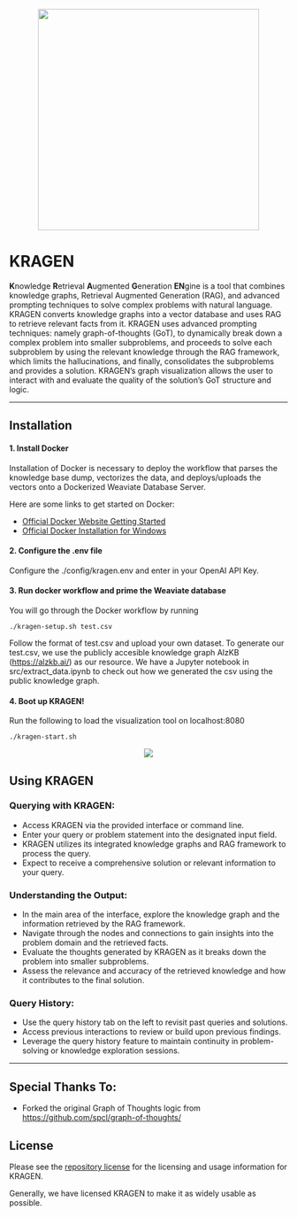 <p align="center">
<img src="https://github.com/EpistasisLab/KRAGEN/blob/readme-update/images/OIG4.jpeg" width=400 />
</p>

# KRAGEN
**K**nowledge **R**etrieval **A**ugmented **G**eneration **EN**gine is a tool that combines knowledge graphs, Retrieval Augmented Generation (RAG), and advanced prompting techniques to solve complex problems with natural language. KRAGEN converts knowledge graphs into a vector database and uses RAG to retrieve relevant facts from it. KRAGEN uses advanced prompting techniques: namely graph-of-thoughts (GoT), to dynamically break down a complex problem into smaller subproblems, and proceeds to solve each subproblem by using the relevant knowledge through the RAG framework, which limits the hallucinations, and finally, consolidates the subproblems and provides a solution. KRAGEN’s graph visualization allows the user to interact with and evaluate the quality of the solution’s GoT structure and logic.

- - - -

## Installation

#### 1. Install Docker

Installation of Docker is necessary to deploy the workflow that parses the knowledge base dump, vectorizes the data, and deploys/uploads the vectors onto a Dockerized Weaviate Database Server. 

Here are some links to get started on Docker:
  - [Official Docker Website Getting Started](https://docs.docker.com/engine/getstarted/step_one/)
  - [Official Docker Installation for Windows](https://docs.docker.com/docker-for-windows/install/)

#### 2. Configure the .env file

Configure the ./config/kragen.env and enter in your OpenAI API Key.

#### 3. Run docker workflow and prime the Weaviate database

You will go through the Docker workflow by running 

`./kragen-setup.sh test.csv`

Follow the format of test.csv and upload your own dataset. To generate our test.csv, we use the publicly accesible knowledge graph AlzKB (https://alzkb.ai/) as our resource. We have a Jupyter notebook in src/extract_data.ipynb to check out how we generated the csv using the public knowledge graph.

#### 4. Boot up KRAGEN!

Run the following to load the visualization tool on localhost:8080

`./kragen-start.sh`

<p align="center">
<img src="https://github.com/EpistasisLab/KRAGEN/blob/readme-update/images/KG2Diagram.png" />
</p>

## Using KRAGEN

### Querying with KRAGEN:

- Access KRAGEN via the provided interface or command line.
- Enter your query or problem statement into the designated input field.
- KRAGEN utilizes its integrated knowledge graphs and RAG framework to process the query.
- Expect to receive a comprehensive solution or relevant information to your query.

### Understanding the Output:

- In the main area of the interface, explore the knowledge graph and the information retrieved by the RAG framework.
- Navigate through the nodes and connections to gain insights into the problem domain and the retrieved facts.
- Evaluate the thoughts generated by KRAGEN as it breaks down the problem into smaller subproblems.
- Assess the relevance and accuracy of the retrieved knowledge and how it contributes to the final solution.

### Query History:

- Use the query history tab on the left to revisit past queries and solutions.
- Access previous interactions to review or build upon previous findings.
- Leverage the query history feature to maintain continuity in problem-solving or knowledge exploration sessions.

---

## Special Thanks To:
- Forked the original Graph of Thoughts logic from https://github.com/spcl/graph-of-thoughts/

## License

Please see the [repository license](https://github.com/EpistasisLab/KRAGEN/blob/master/LICENSE) for the licensing and usage information for KRAGEN.

Generally, we have licensed KRAGEN to make it as widely usable as possible.

